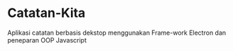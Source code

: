 # Catatan-Kita
Aplikasi catatan berbasis dekstop menggunakan Frame-work Electron dan peneparan OOP Javascript

